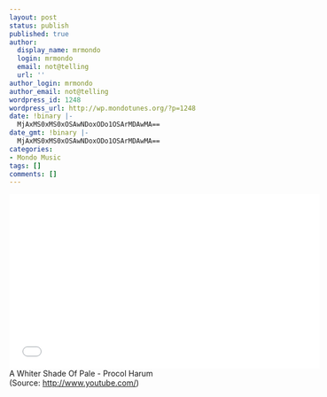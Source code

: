 ```yaml
---
layout: post
status: publish
published: true
author:
  display_name: mrmondo
  login: mrmondo
  email: not@telling
  url: ''
author_login: mrmondo
author_email: not@telling
wordpress_id: 1248
wordpress_url: http://wp.mondotunes.org/?p=1248
date: !binary |-
  MjAxMS0xMS0xOSAwNDoxODo1OSArMDAwMA==
date_gmt: !binary |-
  MjAxMS0xMS0xOSAwNDoxODo1OSArMDAwMA==
categories:
- Mondo Music
tags: []
comments: []
---
```

<iframe width="560" height="315" src="//www.youtube.com/embed/Mb3iPP-tHdA" frameborder="0"> </iframe>
A Whiter Shade Of Pale - Procol Harum
<div class="attribution">(<span>Source:</span> <a href="http://www.youtube.com/">http://www.youtube.com/</a>)</div>
